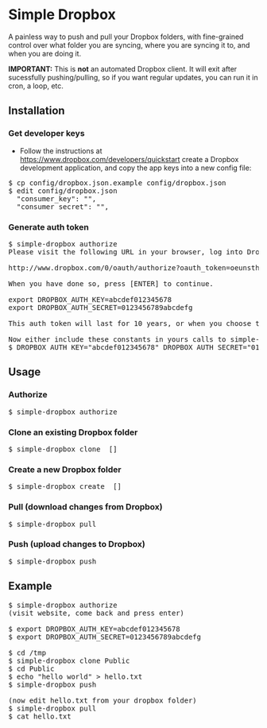 Simple Dropbox
==============

A painless way to push and pull your Dropbox folders, with fine-grained control over what folder you are syncing, where you are syncing it to, and when you are doing it.

**IMPORTANT:** This is **not** an automated Dropbox client. It will exit after sucessfully pushing/pulling, so if you want regular updates, you can run it in cron, a loop, etc.


Installation
------------

### Get developer keys

* Follow the instructions at https://www.dropbox.com/developers/quickstart create a Dropbox development application, and copy the app keys into a new config file:

<pre>
$ cp config/dropbox.json.example config/dropbox.json
$ edit config/dropbox.json
  "consumer_key": "<your_consumer_key>",
  "consumer_secret": "<your_consumer_secret>",
</pre>

### Generate auth token

<pre>
$ simple-dropbox authorize
Please visit the following URL in your browser, log into Dropbox, and authorize the app you created.

http://www.dropbox.com/0/oauth/authorize?oauth_token=oeunsth23censth

When you have done so, press [ENTER] to continue.

export DROPBOX_AUTH_KEY=abcdef012345678
export DROPBOX_AUTH_SECRET=0123456789abcdefg

This auth token will last for 10 years, or when you choose to invalidate it, whichever comes first.

Now either include these constants in yours calls to simple-dropbox, or set them as environment variables. In bash, including them in calls looks like:
$ DROPBOX_AUTH_KEY="abcdef012345678" DROPBOX_AUTH_SECRET="0123456789abcdefg" simple-dropbox ...
</pre>


Usage
-----

### Authorize

<pre>
$ simple-dropbox authorize
</pre>

### Clone an existing Dropbox folder

<pre>
$ simple-dropbox clone <remote_path> [<local_path>]
</pre>

### Create a new Dropbox folder

<pre>
$ simple-dropbox create <remote_path> [<local_path>]
</pre>

### Pull (download changes from Dropbox)

<pre>
$ simple-dropbox pull
</pre>

### Push (upload changes to Dropbox)

<pre>
$ simple-dropbox push
</pre>


Example
-------

<pre>
$ simple-dropbox authorize
(visit website, come back and press enter)

$ export DROPBOX_AUTH_KEY=abcdef012345678
$ export DROPBOX_AUTH_SECRET=0123456789abcdefg

$ cd /tmp
$ simple-dropbox clone Public
$ cd Public
$ echo "hello world" > hello.txt
$ simple-dropbox push

(now edit hello.txt from your dropbox folder)
$ simple-dropbox pull
$ cat hello.txt
